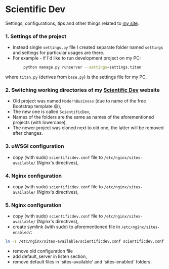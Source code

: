 # Scientific Dev #

Settings, configurations, tips and other things related to [my site](https://scientificdev.net/).

### 1. Settings of the project ###

* Instead single `settings.py` file I created separate folder named `settings` and settings for particular usages are there.  
* For example - if I'd like to run development project on my PC:  
```bash
        python manage.py runserver --settings=settings.titan
 ```
where `titan.py` (derives from `base.py`) is the settings file for my PC,

### 2. Switching working directories of my [Scientific Dev](https://scientificdev.net/) website ###

* Old project was named `ModernBusiness` (due to name of the free Bootstrap template :smiley:),  
* The new one is called `ScientificDev`,  
* Names of the folders are the same as names of the aforementioned projects (with lowercase),  
* The newer project was cloned next to old one, the latter will be removed after changes.  


### 3. uWSGI configuration ###

* copy (with sudo) `scientificdev.conf` file to `/etc/nginx/sites-available/` (Nginx's directives),


### 4. Nginx configuration ###

* copy (with sudo) `scientificdev.conf` file to `/etc/nginx/sites-available/` (Nginx's directives),


### 5. Nginx configuration ###

* copy (with sudo) `scientificdev.conf` file to `/etc/nginx/sites-available/` (Nginx's directives),  
* create symlink (with sudo) to aforementioned file in `/etc/nginx/sites-enabled/`:  
```bash
ln -s /etc/nginx/sites-available/scientificdev.conf scientificdev.conf
```
* remove old configuration file
* add default_server in listen section,  
* remove default files in 'sites-available' and 'sites-enabled' folders.